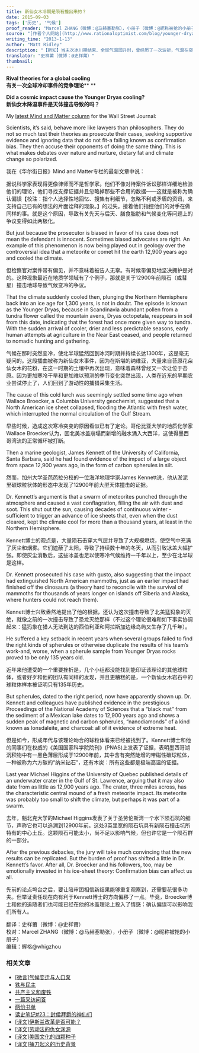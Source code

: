 ```yaml
---
title: 新仙女木冷期是陨石撞出来的？
date: 2015-09-03
tags: ['历史', '气候']
proof_reader: "Marcel ZHANG（微博：@马赫塞勒张），小册子（微博：@昵称被抢的小册子）"
source: "[作者个人网站](http://www.rationaloptimist.com/blog/younger-dryas.aspx)"
writing_time: "2013-1-13"
author: "Matt Ridley"
description: "【新知】当末次冰川期结束、全球气温回升时，曾经历了一次波折，气温在突然回到冰期水平，并持续了一千多年，对此，过去的流行理论认为，那是由北大西洋冰盖崩塌引起的冷暖洋流变化所导致，但去年的一项研究支持了另一种假说，里德利大人为我们做了介绍。"
translator: "史祥莆（微博：@史祥莆）"
thumbnail:
---
```


**Rival theories for a global cooling**  
**有关一次全球冷却事件的竞争理论**** **

**Did a cosmic impact cause the Younger Dryas cooling?**  
**新仙女木降温事件是天体撞击导致的吗？**

My [latest Mind and Matter column](http://online.wsj.com/article/SB10001424052702304537904577277442504539400.html) for the Wall Street Journal:

Scientists, it’s said, behave more like lawyers than philosophers. They do not so much test their theories as prosecute their cases, seeking supportive evidence and ignoring data that do not fit-a failing known as confirmation bias. They then accuse their opponents of doing the same thing. This is what makes debates over nature and nurture, dietary fat and climate change so polarized.

我在《华尔街日报》Mind and Matter专栏的最新文章中说：

据说科学家表现得更像律师而不是哲学家。他们不像对待案件诉讼那样详细地检验他们的理论，他们寻找支撑证据并且忽略掉那些不合用的数据——这就是被称为确认偏误【校注：指个人选择性地回忆、搜集有利细节，忽略不利或矛盾的资讯，来支持自己已有的想法的片面诠释的现象。】的过失。接着他们指控他们的对手在做同样的事。就是这个原因，导致有关先天与后天、膳食脂肪和气候变化等问题上的争议变得如此两极化。

But just because the prosecutor is biased in favor of his case does not mean the defendant is innocent. Sometimes biased advocates are right. An example of this phenomenon is now being played out in geology over the controversial idea that a meteorite or comet hit the earth 12,900 years ago and cooled the climate.

但检察官对案件带有偏见，并不意味着被告人无辜。有时候带偏见地坚决拥护是对的。这种现象最近在地质学领域有了个例子，那就是关于12900年前陨石（或彗星）撞击地球导致气候变冷的争议。

That the climate suddenly cooled then, plunging the Northern Hemisphere back into an ice age for 1,300 years, is not in doubt. The episode is known as the Younger Dryas, because in Scandinavia abundant pollen from a tundra flower called the mountain avens, Dryas octopetala, reappears in soil from this date, indicating that the forest had once more given way to tundra. With the sudden arrival of cooler, drier and less predictable seasons, early human attempts at agriculture in the Near East ceased, and people returned to nomadic hunting and gathering.

气候在那时突然变冷，使北半球猛然回到冰河时期并持续长达1300年，这是毫无疑问的。这段插曲被称为新仙女木事件，因为在斯堪的纳维亚，大量来自苔原花朵仙女木的花粉，在这一时期的土壤中再次出现，意味着森林曾经又一次让位于苔原。因为更加寒冷干旱和更加难以预测的季节变化突然出现，人类在近东的早期农业尝试停止了，人们回到了游动性的捕猎采集生活。

The cause of this cold lurch was seemingly settled some time ago when Wallace Broecker, a Columbia University geochemist, suggested that a North American ice sheet collapsed, flooding the Atlantic with fresh water, which interrupted the normal circulation of the Gulf Stream.

早些时候，造成这次寒冷突变的原因看似已有了定论。哥伦比亚大学的地质化学家Wallace Broecker认为，因北美冰盖崩塌而新增的融水涌入大西洋，这使得墨西哥湾流的正常循环被打断。

Then a marine geologist, James Kennett of the University of California, Santa Barbara, said he had found evidence of the impact of a large object from space 12,900 years ago, in the form of carbon spherules in silt.

然而，加州大学圣芭芭拉分校的一位海洋地理学家James Kennett说，他从淤泥里碳球粒状体的形态中发现了12900年前大型天体撞击的证据。

Dr. Kennett’s argument is that a swarm of meteorites punched through the atmosphere and caused a vast conflagration, filling the air with dust and soot. This shut out the sun, causing decades of continuous winter -sufficient to trigger an advance of ice sheets that, even when the dust cleared, kept the climate cool for more than a thousand years, at least in the Northern Hemisphere.

Kennett博士的观点是，大量陨石击穿大气层并导致了大规模燃烧，使空气中充满了灰尘和烟雾。它们遮蔽了太阳，导致了持续数十年的冬天，从而引致冰盖大幅扩张。即使灰尘消散后，这些冰盖也足以使寒冷气候维持一千年以上，至少在北半球是这样。

Dr. Kennett prosecuted his case with gusto, also suggesting that the impact had extinguished North American mammoths, just as an earlier impact had finished off the dinosaurs (a theory hard to reconcile with the survival of mammoths for thousands of years longer on islands off Siberia and Alaska, where hunters could not reach them).

Kennett博士兴致盎然地提出了他的根据，还认为这次撞击导致了北美猛犸象的灭绝，就像之前的一次撞击导致了恐龙灭绝那样（不过这个理论很难和如下事实协调起来：猛犸象在猎人无法到达的西伯利亚和阿拉斯加边缘岛屿又生存了几千年）。

He suffered a key setback in recent years when several groups failed to find the right kinds of spherules or otherwise duplicate the results of his team’s work-and, worse, when a spherule sample from Younger Dryas rocks proved to be only 135 years old.

近年来他遭受的一个重要挫折是，几个小组都没能找到能印证该理论的其他球粒体，或者好歹和他的团队有同样的发现，并且更糟糕的是，一个新仙女木岩石中的球粒体样本被证明只有135年历史。

But spherules, dated to the right period, now have apparently shown up. Dr. Kennett and colleagues have published evidence in the prestigious Proceedings of the National Academy of Sciences that a “black mat” from the sediment of a Mexican lake dates to 12,900 years ago and shows a sudden peak of magnetic and carbon spherules, “nanodiamonds” of a kind known as lonsdaleite, and charcoal: all of it evidence of extreme heat.

但是如今，形成年代与该理论吻合的球粒体看来已经被找到了。Kennett博士和他的同事们在权威的《美国国家科学院院刊》(PNAS)上发表了证据，表明墨西哥湖沉积物中有一黑色薄层形成于12900年前，其中含有突然陡增的带磁性碳球粒体，一种被称为六方碳的“纳米钻石”，还有木炭：所有这些都是极端高温的证据。

Last year Michael Higgins of the University of Quebec published details of an underwater crater in the Gulf of St. Lawrence, arguing that it may also date from as little as 12,900 years ago. The crater, three miles across, has the characteristic central mound of a fresh meteorite impact. Its meteorite was probably too small to shift the climate, but perhaps it was part of a swarm.

去年，魁北克大学的Michael Higgins发表了关于圣劳伦斯湾一个水下陨石坑的细节，声称它也可以追溯到12900年前。这处3英里宽的陨石坑具有新陨石撞击坑所特有的中心土丘。这颗陨石可能太小，尚不足以影响气候，但也许它是一个陨石群的一部分。

After the previous debacles, the jury will take much convincing that the new results can be replicated. But the burden of proof has shifted a little in Dr. Kennett’s favor. After all, Dr. Broecker and his followers, too, may be emotionally invested in his ice-sheet theory: Confirmation bias can affect us all.

先前的论点垮台之后，要让陪审团相信新结果能够重复观察到，还需要花很多功夫。但举证责任现在向有利于Kennett博士的方向偏移了一点。毕竟，Broecker博士和他的追随者们也可能已经在他的冰盖理论上投入了情感：确认偏误可以影响我们所有人。


翻译：史祥莆（微博：@史祥莆）  
校对：Marcel ZHANG（微博：@马赫塞勒张），小册子（微博：@昵称被抢的小册子）  
编辑：辉格@whigzhou


### 相关文章

* [[微言]气候变迁与人口泵](https://headsalon.org/archives/4829.html "[微言]气候变迁与人口泵")
* [铁与民主](https://headsalon.org/archives/7815.html "铁与民主")
* [共产主义和废铁](https://headsalon.org/archives/7658.html "共产主义和废铁")
* [一篇采访问答](https://headsalon.org/archives/7586.html "一篇采访问答")
* [两份书单](https://headsalon.org/archives/7748.html "两份书单")
* [读史笔记#23：封侯拜爵的神仙们](https://headsalon.org/archives/7495.html "读史笔记#23：封侯拜爵的神仙们")
* [[译文]伊斯兰改革是否可能？](https://headsalon.org/archives/7474.html "[译文]伊斯兰改革是否可能？")
* [[译文]劳动法的仇女渊源](https://headsalon.org/archives/7466.html "[译文]劳动法的仇女渊源")
* [[译文]美国文化的四颗种子](https://headsalon.org/archives/7454.html "[译文]美国文化的四颗种子")
* [[译文]捅刀起义的历史背景](https://headsalon.org/archives/7438.html "[译文]捅刀起义的历史背景")
